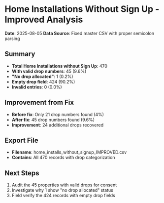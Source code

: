 # Home Installations Without Sign Up - Improved Analysis
**Date**: 2025-08-05
**Data Source**: Fixed master CSV with proper semicolon parsing

## Summary
- **Total Home Installations without Sign Up**: 470
- **With valid drop numbers**: 45 (9.6%)
- **"No drop allocated"**: 1 (0.2%)
- **Empty drop field**: 424 (90.2%)
- **Invalid entries**: 0 (0.0%)

## Improvement from Fix
- **Before fix**: Only 21 drop numbers found (4%)
- **After fix**: 45 drop numbers found (9.6%)
- **Improvement**: 24 additional drops recovered

## Export File
- **Filename**: home_installs_without_signup_IMPROVED.csv
- **Contains**: All 470 records with drop categorization

## Next Steps
1. Audit the 45 properties with valid drops for consent
2. Investigate why 1 show "no drop allocated" status
3. Field verify the 424 records with empty drop fields
